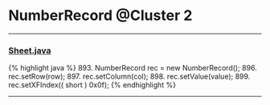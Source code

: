 # NumberRecord @Cluster 2

***

### [Sheet.java](https://searchcode.com/codesearch/view/15642365/)
{% highlight java %}
893. NumberRecord rec = new NumberRecord();
896. rec.setRow(row);
897. rec.setColumn(col);
898. rec.setValue(value);
899. rec.setXFIndex(( short ) 0x0f);
{% endhighlight %}

***

